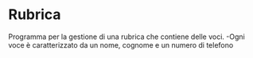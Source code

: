 # Rubrica

Programma per la gestione di una rubrica che contiene delle voci.
\-Ogni voce è caratterizzato da un nome, cognome e un numero di telefono
